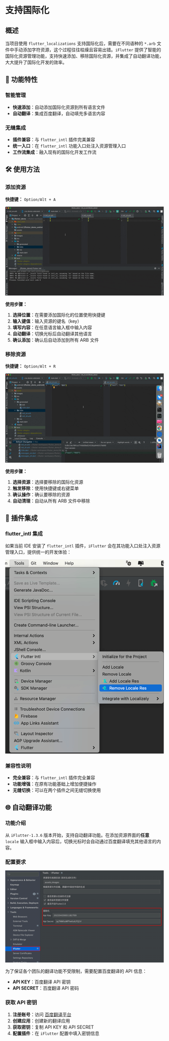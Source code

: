# 支持国际化

## 概述

当项目使用 `flutter_localizations` 支持国际化后，需要在不同语种的 `*.arb` 文件中手动添加字符资源，这个过程往往枯燥且容易出错。`iFlutter` 提供了智能的国际化资源管理功能，支持快速添加、移除国际化资源，并集成了自动翻译功能，大大提升了国际化开发的效率。

## 🚀 功能特性

### 智能管理

- **快速添加**：自动添加国际化资源到所有语言文件
- **自动翻译**：集成百度翻译，自动填充多语言内容

### 无缝集成

- **插件兼容**：与 `flutter_intl` 插件完美兼容
- **统一入口**：在 `flutter_intl` 功能入口处注入资源管理入口
- **工作流集成**：融入现有的国际化开发工作流

## 🛠️ 使用方法

### 添加资源

**快捷键：** `Option/Alt + A`

![添加国际化资源](../../configs/intl_add.gif)

**使用步骤：**
1. **选择位置**：在需要添加国际化的位置使用快捷键
2. **输入键值**：输入资源的键名（key）
3. **填写内容**：在任意语言输入框中输入内容
4. **自动翻译**：切换光标后自动翻译其他语言
5. **确认添加**：确认后自动添加到所有 ARB 文件

### 移除资源

**快捷键：** `Option/Alt + R`

![移除国际化资源](../../configs/intl_remove.gif)

**使用步骤：**
1. **选择资源**：选择要移除的国际化资源
2. **触发移除**：使用快捷键或右键菜单
3. **确认操作**：确认要移除的资源
4. **自动清理**：自动从所有 ARB 文件中移除

## 🔧 插件集成

### flutter_intl 集成

如果当前 IDE 安装了 `flutter_intl` 插件，`iFlutter` 会在其功能入口处注入资源管理入口，提供统一的开发体验：

![功能集成](../../configs/intl_inject.png)

### 兼容性说明

- **完全兼容**：与 `flutter_intl` 插件完全兼容
- **功能增强**：在原有功能基础上增加便捷操作
- **无缝切换**：可以在两个插件之间无缝切换使用

## 🌐 自动翻译功能

### 功能介绍

从 `iFlutter-1.3.6` 版本开始，支持自动翻译功能。在添加资源界面的**任意** `locale` 输入框中输入内容后，切换光标时会自动通过百度翻译填充其他语言的内容。

### 配置要求

![翻译配置](../../configs/intl_config.png)

为了保证各个团队的翻译功能不受限制，需要配置百度翻译的 API 信息：

- **API KEY**：百度翻译 API 密钥
- **API SECRET**：百度翻译 API 密码

### 获取 API 密钥

1. **注册账号**：访问 [百度翻译平台](https://api.fanyi.baidu.com/product/11)
2. **创建应用**：创建新的翻译应用
3. **获取密钥**：复制 API KEY 和 API SECRET
4. **配置插件**：在 `iFlutter` 配置中填入密钥信息

